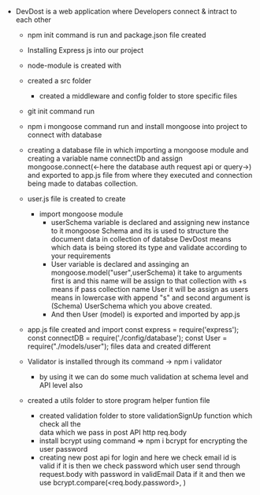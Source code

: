 - DevDost is a web application where Developers connect & intract to each other
   - npm init command is run and package.json file created
   - Installing Express js into our project
   - node-module is created with 
   - created a src folder
       - created a middleware and config folder to store specific files
   - git init command run
   - npm i mongoose command run and install mongoose into project to connect with database 
   - creating a database file in which importing a mongoose module and creating a
        variable name connectDb and assign mongoose.connect(<-here the database auth request api or query->)  and exported to app.js file from where they executed and connection being made to databas collection.
   - user.js file is created to create 
      - import mongoose module 
          -  userSchema variable is declared and assigning new instance to it mongoose
            Schema  and its is used to structure the document data in collection of databse DevDost means which data is being stored its type and validate according to your requirements
          - User variable is declared and assinging an mongoose.model("user",userSchema) it take to arguments first is <Collection Name> and this name will be assign to that collection with +s means if pass collection name User it will be assign as users means in lowercase with append "s" and second argument is (Schema) UserSchema which you  above created.
        - And then User (model)  is exported and imported by app.js

   - app.js file created and import const express = require('express');
     const connectDB = require('./config/database');
     const User  = require("./models/user");
     files data and created different

   - Validator is installed through its command -> npm i validator
      - by using it we can do some much validation at schema level and API level also 
   - created a utils folder to store program helper funtion file
     - created validation folder to store validationSignUp function which check all the  
       data which we pass in post API http req.body
     - install bcrypt using command => npm i bcrypt for encrypting the user password 
     - creating new post api for login and here we check email id is valid if it is then we check 
       password which user send through request.body with password in validEmail Data if it and then
       we use bcrypt.compare(<req.body.password>, <hashPassword which is in Database>)